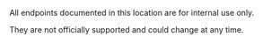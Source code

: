 All endpoints documented in this location are for internal use only.

They are not officially supported and could change at any time.
